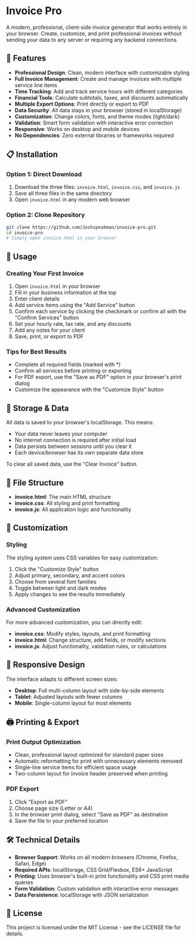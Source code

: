 # Invoice Pro


A modern, professional, client-side invoice generator that works entirely in your browser. Create, customize, and print professional invoices without sending your data to any server or requiring any backend connections.

## 🌟 Features

- **Professional Design**: Clean, modern interface with customizable styling
- **Full Invoice Management**: Create and manage invoices with multiple service line items
- **Time Tracking**: Add and track service hours with different categories
- **Financial Tools**: Calculate subtotals, taxes, and discounts automatically
- **Multiple Export Options**: Print directly or export to PDF
- **Data Security**: All data stays in your browser (stored in localStorage)
- **Customization**: Change colors, fonts, and theme modes (light/dark)
- **Validation**: Smart form validation with interactive error correction
- **Responsive**: Works on desktop and mobile devices
- **No Dependencies**: Zero external libraries or frameworks required

## 📋 Installation

### Option 1: Direct Download

1. Download the three files: `invoice.html`, `invoice.css`, and `invoice.js`
2. Save all three files in the same directory
3. Open `invoice.html` in any modern web browser

### Option 2: Clone Repository

```bash
git clone https://github.com/Joshspeakman/invoice-pro.git
cd invoice-pro
# Simply open invoice.html in your browser
```

## 🚀 Usage

### Creating Your First Invoice

1. Open `invoice.html` in your browser
2. Fill in your business information at the top
3. Enter client details
4. Add service items using the "Add Service" button
5. Confirm each service by clicking the checkmark or confirm all with the "Confirm Services" button
6. Set your hourly rate, tax rate, and any discounts
7. Add any notes for your client
8. Save, print, or export to PDF

### Tips for Best Results

- Complete all required fields (marked with *)
- Confirm all services before printing or exporting
- For PDF export, use the "Save as PDF" option in your browser's print dialog
- Customize the appearance with the "Customize Style" button

## 💾 Storage & Data

All data is saved to your browser's localStorage. This means:

- Your data never leaves your computer
- No internet connection is required after initial load
- Data persists between sessions until you clear it
- Each device/browser has its own separate data store

To clear all saved data, use the "Clear Invoice" button.

## 📄 File Structure

- **invoice.html**: The main HTML structure
- **invoice.css**: All styling and print formatting
- **invoice.js**: All application logic and functionality

## 🔧 Customization

### Styling

The styling system uses CSS variables for easy customization:

1. Click the "Customize Style" button
2. Adjust primary, secondary, and accent colors
3. Choose from several font families
4. Toggle between light and dark modes
5. Apply changes to see the results immediately

### Advanced Customization

For more advanced customization, you can directly edit:

- **invoice.css**: Modify styles, layouts, and print formatting
- **invoice.html**: Change structure, add fields, or modify sections
- **invoice.js**: Adjust functionality, validation rules, or calculations

## 📱 Responsive Design

The interface adapts to different screen sizes:

- **Desktop**: Full multi-column layout with side-by-side elements
- **Tablet**: Adjusted layouts with fewer columns
- **Mobile**: Single-column layout for most elements

## 🖨️ Printing & Export

### Print Output Optimization

- Clean, professional layout optimized for standard paper sizes
- Automatic reformatting for print with unnecessary elements removed
- Single-line service items for efficient space usage
- Two-column layout for invoice header preserved when printing

### PDF Export

1. Click "Export as PDF"
2. Choose page size (Letter or A4)
3. In the browser print dialog, select "Save as PDF" as destination
4. Save the file to your preferred location

## 🛠️ Technical Details

- **Browser Support**: Works on all modern browsers (Chrome, Firefox, Safari, Edge)
- **Required APIs**: localStorage, CSS Grid/Flexbox, ES6+ JavaScript
- **Printing**: Uses browser's built-in print functionality and CSS print media queries
- **Form Validation**: Custom validation with interactive error messages
- **Data Persistence**: localStorage with JSON serialization


## 📝 License

This project is licensed under the MIT License - see the LICENSE file for details.


